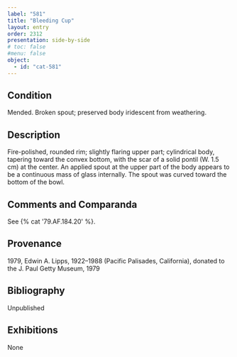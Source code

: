 ```yaml
---
label: "581"
title: "Bleeding Cup"
layout: entry
order: 2312
presentation: side-by-side
# toc: false
#menu: false 
object:
  - id: "cat-581"
---
```


## Condition

Mended. Broken spout; preserved body iridescent from weathering.

## Description

Fire-polished, rounded rim; slightly flaring upper part; cylindrical body, tapering toward the convex bottom, with the scar of a solid pontil (W. 1.5 cm) at the center. An applied spout at the upper part of the body appears to be a continuous mass of glass internally. The spout was curved toward the bottom of the bowl.

## Comments and Comparanda

See {% cat '79.AF.184.20' %}.

## Provenance

1979, Edwin A. Lipps, 1922–1988 (Pacific Palisades, California), donated to the J. Paul Getty Museum, 1979

## Bibliography

Unpublished

## Exhibitions

None